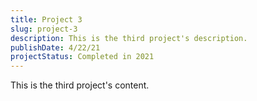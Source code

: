 ```yaml
---
title: Project 3
slug: project-3
description: This is the third project's description.
publishDate: 4/22/21
projectStatus: Completed in 2021
---
```


This is the third project's content.
